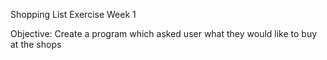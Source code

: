 Shopping List Exercise Week 1

Objective:
Create a program which asked user what they would like to buy at the shops
